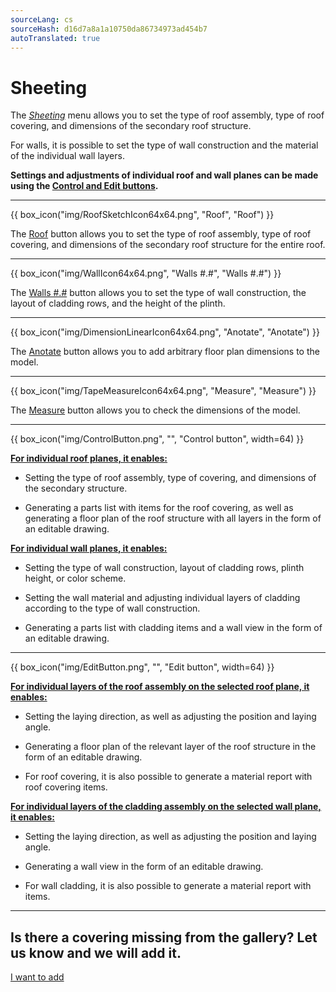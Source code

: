 ```yaml
---
sourceLang: cs
sourceHash: d16d7a8a1a10750da86734973ad454b7
autoTranslated: true
---
```


# Sheeting

<p>The <u><i>Sheeting</i></u> menu allows you to set the type of roof assembly, type of roof covering, and dimensions of the secondary roof structure.</p>
<p>For walls, it is possible to set the type of wall construction and the material of the individual wall layers.</p>
<p><b>Settings and adjustments of individual roof and wall planes can be made using the <u>Control and Edit buttons</u>.</b></p>

<hr class="main">

{{ box_icon("img/RoofSketchIcon64x64.png", "Roof", "Roof") }}

<p>The <u>Roof</u> button allows you to set the type of roof assembly, type of roof covering, and dimensions of the secondary roof structure for the entire roof.</p>

<hr class="main">

{{ box_icon("img/WallIcon64x64.png", "Walls #.#", "Walls #.#") }}

<p>The <u>Walls #.#</u> button allows you to set the type of wall construction, the layout of cladding rows, and the height of the plinth.</p>

<hr class="main">

{{ box_icon("img/DimensionLinearIcon64x64.png", "Anotate", "Anotate") }}

<p>The <u>Anotate</u> button allows you to add arbitrary floor plan dimensions to the model.</p>

<hr class="main">

{{ box_icon("img/TapeMeasureIcon64x64.png", "Measure", "Measure") }}

<p>The <u>Measure</u> button allows you to check the dimensions of the model.</p>

<hr class="main">

{{ box_icon("img/ControlButton.png", "", "Control button", width=64) }}

<p><b><u>For individual roof planes, it enables:</u></b></p>
<ul>
<li><p>Setting the type of roof assembly, type of covering, and dimensions of the secondary structure.</p></li>
<li><p>Generating a parts list with items for the roof covering, as well as generating a floor plan of the roof structure with all layers in the form of an editable drawing.</p></li>
</ul>

<p><b><u>For individual wall planes, it enables:</u></b></p>
<ul>
<li><p>Setting the type of wall construction, layout of cladding rows, plinth height, or color scheme.</p></li>
<li><p>Setting the wall material and adjusting individual layers of cladding according to the type of wall construction.</p></li>
<li><p>Generating a parts list with cladding items and a wall view in the form of an editable drawing.</p></li>
</ul>

<hr class="main">

{{ box_icon("img/EditButton.png", "", "Edit button", width=64) }}

<p><b><u>For individual layers of the roof assembly on the selected roof plane, it enables:</u></b></p>
<ul>
<li><p>Setting the laying direction, as well as adjusting the position and laying angle.</p></li>
<li><p>Generating a floor plan of the relevant layer of the roof structure in the form of an editable drawing.</p></li>
<li><p>For roof covering, it is also possible to generate a material report with roof covering items.</p></li>
</ul>

<p><b><u>For individual layers of the cladding assembly on the selected wall plane, it enables:</u></b></p>
<ul>
<li><p>Setting the laying direction, as well as adjusting the position and laying angle.</p></li>
<li><p>Generating a wall view in the form of an editable drawing.</p></li>
<li><p>For wall cladding, it is also possible to generate a material report with items.</p></li>
</ul>

<hr class="main">

<h2>Is there a covering missing from the gallery? Let us know and we will add it.</h2>
<a href="mailto:jiri.podval@histruct.com?subject=Question about HiStruct Building Configurator" class="btn">
  I want to add
</a>

<!-- product: HiStruct Building Configurator -->